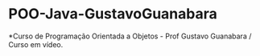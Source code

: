 # POO-Java-GustavoGuanabara

*Curso de Programação Orientada a Objetos - Prof Gustavo Guanabara / Curso em vídeo.
